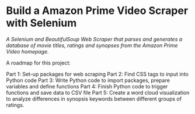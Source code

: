 # Build a Amazon Prime Video Scraper with Selenium

*A Selenium and BeautifulSoup Web Scraper that parses and generates a database of movie titles, ratings and synopses from the Amazon Prime Video homepage.*

A roadmap for this project:

Part 1: Set-up packages for web scraping
Part 2: Find CSS tags to input into Python code
Part 3: Write Python code to import packages, prepare variables and define functions
Part 4: Finish Python code to trigger functions and save data to CSV file
Part 5: Create a word cloud visualization to analyze differences in synopsis keywords between different groups of ratings.

